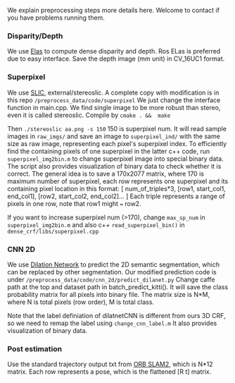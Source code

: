 
We explain preprocessing steps more details here. Welcome to contact if you have problems running them.

### Disparity/Depth
We use [Elas](http://www.cvlibs.net/software/libelas/) to compute dense disparity and depth. Ros ELas is preferred due to easy interface. Save the depth image (mm unit) in CV_16UC1 format.


### Superpixel
We use [SLIC](http://www.cvlibs.net/projects/displets/), external/stereoslic. A complete copy with modification is in this repo ```/preprocess_data/code/superpixel``` We just change the interface function in main.cpp.  We find single image to be more robust than stereo, even it is called stereoslic. Compile by ``` cmake . &&  make ```

Then ``` ./stereoslic aa.png -s 150 ``` 150 is superpixel num. It will read sample images in ```raw_imgs/``` and save an image to ```superpixel_ind/``` with the same size as raw image, representing each pixel's superpixel index. To efficiently find the containing pixels of one superpixel in the latter c++ code, run ```superpixel_img2bin.m``` to change superpixel image into special binary data. The script also provides visualization of binary data to check whether it is correct. The general idea is to save a 170x2077 matrix, where 170 is maximum number of superpixel, each row represents one superpixel and its containing pixel location in this format:  [ num_of_triples*3, [row1, start_col1, end_col1], [row2, start_col2, end_col2]... ]  Each triple represents a range of pixels in one row, note that row1 might ```=``` row2.   

If you want to increase superpixel num (>170), change ```max_sp_num``` in  ```superpixel_img2bin.m``` and also c++ ```read_superpixel_bin()``` in ```dense_crf/libs/superpixel.cpp```


### CNN 2D
We use [Dilation Network](https://github.com/fyu/dilation) to predict the 2D semantic segmentation, which can be replaced by other segmentation. Our modified prediction code is under ```/preprocess_data/code/cnn_2d/predict_dilanet.py```  Change caffe path at the top and dataset path in batch_predict_kitti().  It will save the class probability matrix for all pixels into binary file. The matrix size is N*M, where N is total pixels (row order), M is total class.

Note that the label definiation of dilatnetCNN is different from ours 3D CRF, so we need to remap the label using ```change_cnn_label.m```  It also provides visualization of binary data.


### Post estimation
Use the standard trajectory output txt from [ORB SLAM2](https://github.com/raulmur/ORB_SLAM2), which is N*12 matrix. Each row represents a pose, which is the flattened [R t] matrix.
